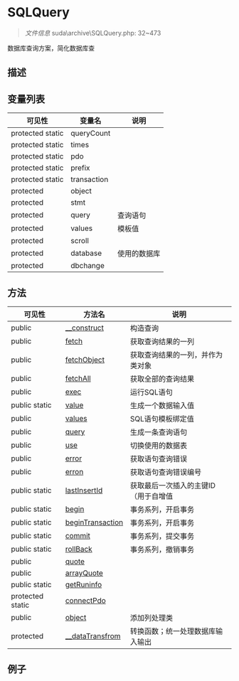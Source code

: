 #  SQLQuery 

> *文件信息* suda\archive\SQLQuery.php: 32~473

数据库查询方案，简化数据库查

## 描述







## 变量列表
| 可见性 |  变量名   | 说明 |
|--------|----|------|
| protected static  | queryCount | | 
| protected static  | times | | 
| protected static  | pdo | | 
| protected static  | prefix | | 
| protected static  | transaction | | 
| protected   | object | | 
| protected   | stmt | | 
| protected   | query | 查询语句| 
| protected   | values |  模板值| 
| protected   | scroll | | 
| protected   | database | 使用的数据库| 
| protected   | dbchange | | 



## 方法


| 可见性 | 方法名 | 说明 |
|--------|-------|------|
| public |[__construct](SQLQuery/__construct.md) | 构造查询 |
| public |[fetch](SQLQuery/fetch.md) | 获取查询结果的一列 |
| public |[fetchObject](SQLQuery/fetchObject.md) | 获取查询结果的一列，并作为类对象 |
| public |[fetchAll](SQLQuery/fetchAll.md) | 获取全部的查询结果 |
| public |[exec](SQLQuery/exec.md) | 运行SQL语句 |
| public static|[value](SQLQuery/value.md) | 生成一个数据输入值 |
| public |[values](SQLQuery/values.md) | SQL语句模板绑定值 |
| public |[query](SQLQuery/query.md) | 生成一条查询语句 |
| public |[use](SQLQuery/use.md) | 切换使用的数据表 |
| public |[error](SQLQuery/error.md) | 获取语句查询错误 |
| public |[erron](SQLQuery/erron.md) | 获取语句查询错误编号 |
| public static|[lastInsertId](SQLQuery/lastInsertId.md) | 获取最后一次插入的主键ID（用于自增值 |
| public static|[begin](SQLQuery/begin.md) | 事务系列，开启事务 |
| public static|[beginTransaction](SQLQuery/beginTransaction.md) | 事务系列，开启事务 |
| public static|[commit](SQLQuery/commit.md) | 事务系列，提交事务 |
| public static|[rollBack](SQLQuery/rollBack.md) | 事务系列，撤销事务 |
| public |[quote](SQLQuery/quote.md) |  |
| public |[arrayQuote](SQLQuery/arrayQuote.md) |  |
| public static|[getRuninfo](SQLQuery/getRuninfo.md) |  |
| protected static|[connectPdo](SQLQuery/connectPdo.md) |  |
| public |[object](SQLQuery/object.md) | 添加列处理类 |
| protected |[__dataTransfrom](SQLQuery/__dataTransfrom.md) | 转换函数；统一处理数据库输入输出 |



## 例子

